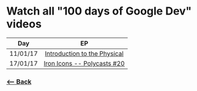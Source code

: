 # Watch all "100 days of Google Dev" videos

| Day       | EP |
|:---------:|:---:|
| 11/01/17  | [Introduction to the Physical](https://www.youtube.com/watch?v=1yaLPRgtlR0)|
| 17/01/17 | [Iron Icons -- Polycasts #20](https://www.youtube.com/watch?v=6kkNgVG6LuI&index=43&list=PLNYkxOF6rcIDdS7HWIC_BYRunV6MHs5xo)|

### [<-- Back](https://github.com/afonsopacifer/learn-english-every-single-day)
